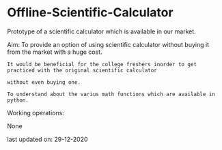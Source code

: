 # Offline-Scientific-Calculator

Prototype of a scientific calculator which is available in our market.

Aim:
    To provide an option of using scientific calculator without buying it from the market with a huge cost.
  
    It would be beneficial for the college freshers inorder to get practiced with the original scientific calculator
  
    without even buying one.
  
    To understand about the varius math functions which are available in python.
  
Working operations:
  
  None
  
last updated on: 29-12-2020
